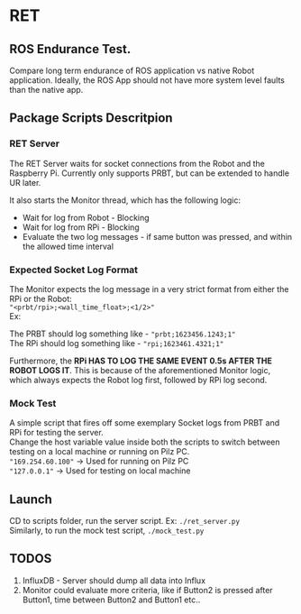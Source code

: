 # RET
## ROS Endurance Test.

Compare long term endurance of ROS application vs native Robot application. Ideally, the ROS App should not have more system level faults than the native app.

## Package Scripts Descritpion
### RET Server
The RET Server waits for socket connections from the Robot and the Raspberry Pi. Currently only supports PRBT, but can be extended to handle UR later.

It also starts the Monitor thread, which has the following logic:   
* Wait for log from Robot - Blocking
* Wait for log from RPi - Blocking
* Evaluate the two log messages - if same button was pressed, and within the allowed time interval

### Expected Socket Log Format
The Monitor expects the log message in a very strict format from either the RPi or the Robot:   
`"<prbt/rpi>;<wall_time_float>;<1/2>"`   
Ex: 

The PRBT should log something like - `"prbt;1623456.1243;1"`   
The RPi should log something like - `"rpi;1623461.4321;1"`   

Furthermore, the **RPi HAS TO LOG THE SAME EVENT 0.5s AFTER THE ROBOT LOGS IT**. This is because of the aforementioned Monitor logic, which always expects the Robot log first, followed by RPi log second.

### Mock Test
A simple script that fires off some exemplary Socket logs from PRBT and RPi for testing the server.   
Change the host variable value inside both the scripts to switch between testing on a local machine or running on Pilz PC.   
`"169.254.60.100"` -> Used for running on Pilz PC   
`"127.0.0.1"` -> Used for testing on local machine   

## Launch
CD to scripts folder, run the server script. Ex: `./ret_server.py`   
Similarly, to run the mock test script, `./mock_test.py`   


## TODOS
1. InfluxDB - Server should dump all data into Influx
2. Monitor could evaluate more criteria, like if Button2 is pressed after Button1, time between Button2 and Button1 etc..
